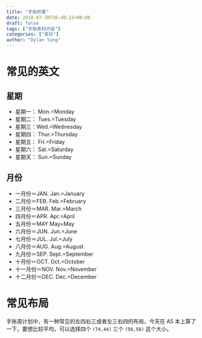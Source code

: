 ```yaml
---
title: "手账积累"
date: 2018-07-30T16:40:22+08:00
draft: false
tags: ["手账素材内容"]
categories: ["爱好"]
author: "Dylan Yang"
---
```


# 常见的英文

## 星期

- 星期一： Mon.=Monday
- 星期二： Tues.=Tuesday
- 星期三：Wed.=Wednesday
- 星期四： Thur.=Thursday
- 星期五： Fri.=Friday
- 星期六： Sat.=Saturday
- 星期天： Sun.=Sunday

<!--more-->

## 月份
- 一月份＝JAN. Jan.=January
- 二月份＝FEB. Feb.=February
- 三月份＝MAR. Mar.=March
- 四月份＝APR. Apr.=April
- 五月份＝MAY May=May
- 六月份＝JUN. Jun.=June
- 七月份＝JUL. Jul.=July
- 八月份＝AUG. Aug.=August
- 九月份＝SEP. Sept.=September
- 十月份＝OCT. Oct.=October
- 十一月份＝NOV. Nov.=November
- 十二月份＝DEC. Dec.=December

# 常见布局

手账周计划中，有一种常见的左四右三或者左三右四的布局，今天在 A5 本上算了一下，要想比较平均，可以选择四个 `(74,44)` 三个 `(56,58)` 这个大小。 